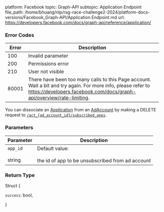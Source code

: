 platform: Facebook
topic: Graph-API
subtopic: Application Endpoint
file_path: /home/bhuang/nlp/rag-race-challenge2-2024/platform-docs-versions/Facebook_Graph-API/Application Endpoint.md
url: https://developers.facebook.com/docs/graph-api/reference/application/

### Error Codes

| Error | Description |
| --- | --- |
| 100 | Invalid parameter |
| 200 | Permissions error |
| 210 | User not visible |
| 80001 | There have been too many calls to this Page account. Wait a bit and try again. For more info, please refer to https://developers.facebook.com/docs/graph-api/overview/rate-limiting. |

You can dissociate an [Application](https://developers.facebook.com/docs/graph-api/reference/application/) from an [AdAccount](https://developers.facebook.com/docs/marketing-api/reference/ad-account/) by making a DELETE request to [`/act_{ad_account_id}/subscribed_apps`](https://developers.facebook.com/docs/marketing-api/reference/ad-account/subscribed_apps/).

### Parameters

| Parameter | Description |
| --- | --- |
| `app_id`<br><br>string | Default value:<br><br>the id of app to be unsubscribed from ad account |

### Return Type

Struct {

`success`: bool,

}